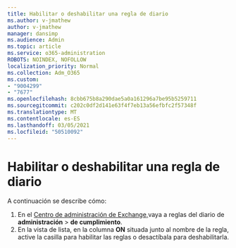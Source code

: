 ```yaml
---
title: Habilitar o deshabilitar una regla de diario
ms.author: v-jmathew
author: v-jmathew
manager: dansimp
ms.audience: Admin
ms.topic: article
ms.service: o365-administration
ROBOTS: NOINDEX, NOFOLLOW
localization_priority: Normal
ms.collection: Adm_O365
ms.custom:
- "9004299"
- "7677"
ms.openlocfilehash: 8cbb675b8a290dae5a0a161296a7be95b5259711
ms.sourcegitcommit: c202c0df2d141e63f4f7eb13a56efbfc2f57348f
ms.translationtype: MT
ms.contentlocale: es-ES
ms.lasthandoff: 03/05/2021
ms.locfileid: "50510092"
---
```

# <a name="enable-or-disable-a-journal-rule"></a>Habilitar o deshabilitar una regla de diario

A continuación se describe cómo:

1. En el [Centro de administración de Exchange,](https://go.microsoft.com/fwlink/p/?linkid=2059104)vaya a reglas del diario de **administración**  >  **de cumplimiento**.
2. En la vista de lista, en la columna **ON** situada junto al nombre de la regla, active la casilla para habilitar las reglas o desactíbala para deshabilitarla.
